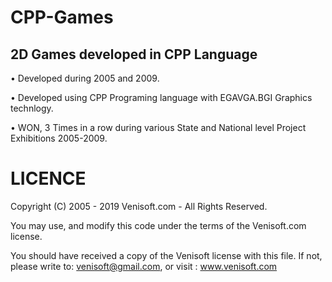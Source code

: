# CPP-Games

## 2D Games developed in CPP Language

• Developed during 2005 and 2009.

• Developed using CPP Programing language with EGAVGA.BGI Graphics technlogy.

• WON, 3 Times in a row during various State and National level Project Exhibitions 2005-2009.

# LICENCE
Copyright (C) 2005 - 2019 Venisoft.com - All Rights Reserved. 

You may use, and modify this code under the terms of the Venisoft.com license.

You should have received a copy of the Venisoft license with this file. If not, please write to: venisoft@gmail.com, or visit : www.venisoft.com
